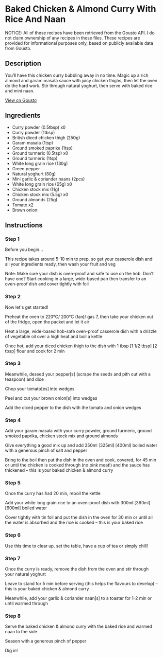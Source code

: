 # Baked Chicken & Almond Curry With Rice And Naan

NOTICE: All of these recipes have been retrieved from the Gousto API. I do not claim ownership of any recipes in these files. These recipes are provided for informational purposes only, based on publicly available data from Gousto.

## Description

You’ll have this chicken curry bubbling away in no time. Magic up a rich almond and garam masala sauce with juicy chicken thighs, then let the oven do the hard work. Stir through natural yoghurt, then serve with baked rice and mini naan.

[View on Gousto](https://www.gousto.co.uk/recipes/cookbook/baked-chicken-almond-curry-with-rice-and-naan)

## Ingredients

- Curry powder (0.5tbsp) x0
- Curry powder (1tbsp)
- British diced chicken thigh (250g)
- Garam masala (1tsp)
- Ground smoked paprika (1tsp)
- Ground turmeric (0.5tsp) x0
- Ground turmeric (1tsp)
- White long grain rice (130g)
- Green pepper
- Natural yoghurt (80g)
- Mini garlic & coriander naans (2pcs)
- White long grain rice (65g) x0
- Chicken stock mix (11g)
- Chicken stock mix (5.5g) x0
- Ground almonds (25g)
- Tomato x2
- Brown onion

## Instructions


### Step 1

Before you begin...

This recipe takes around 5-10 min to prep, so get your casserole dish and all your ingredients ready, then wash your fruit and veg

Note: Make sure your dish is oven-proof and safe to use on the hob. Don't have one? Start cooking in a large, wide-based pan then transfer to an oven-proof dish and cover tightly with foil


### Step 2

Now let's get started!

Preheat the oven to 220°C/ 200°C (fan)/ gas 7, then take your chicken out of the fridge, open the packet and let it air

Heat a large, wide-based hob-safe oven-proof casserole dish with a drizzle of vegetable oil over a high heat and boil a kettle

Once hot, add your diced chicken thigh to the dish with 1 tbsp<span class="text-purple"> [1 1/2 tbsp] </span><span class="text-danger">[2 tbsp]</span> flour and cook for 2 min


### Step 3

Meanwhile, deseed your pepper[s] (scrape the seeds and pith out with a teaspoon) and dice

Chop your tomato[es] into wedges

Peel and cut your brown onion[s]<span class="text-danger"> </span>into wedges

Add the diced pepper to the dish with the tomato and onion wedges


### Step 4

Add your garam masala with your curry powder, ground turmeric, ground smoked paprika, chicken stock mix and ground almonds

Give everything a good mix up and add 250ml <span class="text-purple">[325ml] </span><span class="text-danger">[400ml]</span> boiled water with a generous pinch of salt and pepper

Bring to the boil then put the dish in the oven and cook, covered, for 45 min or until the chicken is cooked through (no pink meat!) and the sauce has thickened – this is your baked chicken & almond curry


### Step 5

Once the curry has had 20 min, reboil the kettle

Add your white long grain rice to an oven-proof dish with 300ml <span class="text-purple">[390ml] </span><span class="text-danger">[600ml]</span> boiled water

Cover tightly with tin foil and put the dish in the oven for 30 min or until all the water is absorbed and the rice is cooked – this is your baked rice


### Step 6

Use this time to clear up, set the table, have a cup of tea or simply chill!


### Step 7

Once the curry is ready, remove the dish from the oven and stir through your natural yoghurt

Leave to stand for 5 min before serving (this helps the flavours to develop) – this is your baked chicken & almond curry

Meanwhile, add your garlic & coriander naan[s] to a toaster for 1-2 min or until warmed through

### Step 8

Serve the baked chicken & almond curry with the baked rice and warmed naan to the side

Season with a generous pinch of pepper

Dig in!


